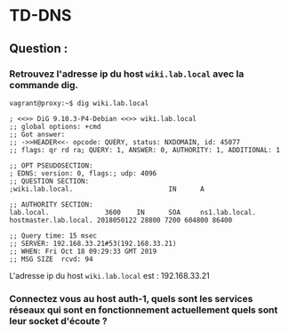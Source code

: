 

# TD-DNS

## Question :

### Retrouvez l'adresse ip du host `wiki.lab.local` avec la commande dig.

    vagrant@proxy:~$ dig wiki.lab.local
    
    ; <<>> DiG 9.10.3-P4-Debian <<>> wiki.lab.local
    ;; global options: +cmd
    ;; Got answer:
    ;; ->>HEADER<<- opcode: QUERY, status: NXDOMAIN, id: 45077
    ;; flags: qr rd ra; QUERY: 1, ANSWER: 0, AUTHORITY: 1, ADDITIONAL: 1
    
    ;; OPT PSEUDOSECTION:
    ; EDNS: version: 0, flags:; udp: 4096
    ;; QUESTION SECTION:
    ;wiki.lab.local.                        IN      A
    
    ;; AUTHORITY SECTION:
    lab.local.              3600    IN      SOA     ns1.lab.local. hostmaster.lab.local. 2018050122 28800 7200 604800 86400
    
    ;; Query time: 15 msec
    ;; SERVER: 192.168.33.21#53(192.168.33.21)
    ;; WHEN: Fri Oct 18 09:29:33 GMT 2019
    ;; MSG SIZE  rcvd: 94

L'adresse ip du host `wiki.lab.local` est : 192.168.33.21

### Connectez vous au host auth-1, quels sont les services réseaux qui sont en fonctionnement actuellement quels sont leur socket d'écoute ?


<!--stackedit_data:
eyJoaXN0b3J5IjpbLTM0MzIxNDEzNF19
-->